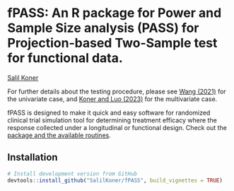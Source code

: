 
<!-- README.md is generated from README.Rmd. Please edit that file -->
<!-- # pkgdown <img src="man/figures/logo.png" align="right" alt="" width="120" /> -->
<!-- <!-- badges: start -->
<!-- [![CRAN Status](https://www.r-pkg.org/badges/version/pkgdown)](https://cran.r-project.org/package=pkgdown){.pkgdown-release} -->
<!-- [![R-CMD-check](https://github.com/r-lib/pkgdown/workflows/R-CMD-check/badge.svg)](https://github.com/r-lib/pkgdown/actions){.pkgdown-devel} -->
<!-- [![Codecov test coverage](https://codecov.io/gh/r-lib/pkgdown/branch/main/graph/badge.svg)](https://app.codecov.io/gh/r-lib/pkgdown?branch=main) -->
<!-- badges: end -->

# fPASS: An R package for Power and Sample Size analysis (PASS) for Projection-based Two-Sample test for functional data.

[Salil Koner](https://biostat.duke.edu/profile/salil-koner)

For further details about the testing procedure, please see [Wang
(2021)](https://doi.org/10.1214/21-EJS1802) for the univariate case, and
[Koner and Luo (2023)](https://arxiv.org/abs/2302.05612) for the
multivariate case.

fPASS is designed to make it quick and easy software for randomized
clinical trial simulation tool for determining treatment efficacy where
the response collected under a longitudinal or functional design. Check
out the [package and the available
routines](https://salilkoner.github.io/fPASS/).

## Installation

<!-- ::: .pkgdown-release -->
<!-- ```{r, eval = FALSE} -->
<!-- # Install released version from CRAN -->
<!-- install.packages("pkgdown") -->
<!-- ``` -->
<!-- ::: -->

<div class=".pkgdown-devel">

``` r
# Install development version from GitHub
devtools::install_github("SalilKoner/fPASS", build_vignettes = TRUE)
```

</div>

